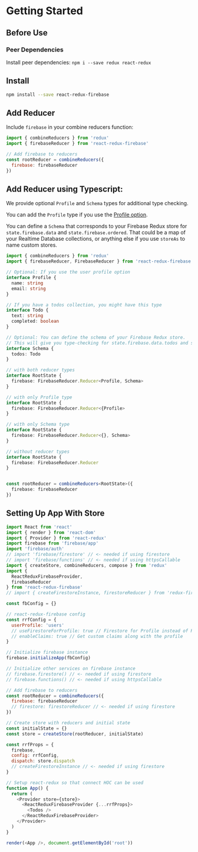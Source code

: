 # Getting Started

## Before Use

### Peer Dependencies

Install peer dependencies: `npm i --save redux react-redux`

## Install

```bash
npm install --save react-redux-firebase
```

## Add Reducer

Include `firebase` in your combine reducers function:

```js
import { combineReducers } from 'redux'
import { firebaseReducer } from 'react-redux-firebase'

// Add firebase to reducers
const rootReducer = combineReducers({
  firebase: firebaseReducer
})
```

## Add Reducer using Typescript:

We provide optional `Profile` and `Schema` types for additional type checking.

You can add the `Profile` type if you use the [Profile option](https://react-redux-firebase.com/docs/recipes/profile.html).

You can define a `Schema` that corresponds to your Firebase Redux store for `state.firebase.data` and `state.firebase.ordered`. That could be a map of your Realtime Database collections, or anything else if you use `storeAs` to name custom stores.

```typescript
import { combineReducers } from 'redux'
import { firebaseReducer, FirebaseReducer } from 'react-redux-firebase'

// Optional: If you use the user profile option
interface Profile {
  name: string
  email: string
}

// If you have a todos collection, you might have this type
interface Todo {
  text: string
  completed: boolean
}

// Optional: You can define the schema of your Firebase Redux store.
// This will give you type-checking for state.firebase.data.todos and state.firebase.ordered.todos
interface Schema {
  todos: Todo
}

// with both reducer types
interface RootState {
  firebase: FirebaseReducer.Reducer<Profile, Schema>
}

// with only Profile type
interface RootState {
  firebase: FirebaseReducer.Reducer<{Profile>
}

// with only Schema type
interface RootState {
  firebase: FirebaseReducer.Reducer<{}, Schema>
}

// without reducer types
interface RootState {
  firebase: FirebaseReducer.Reducer
}


const rootReducer = combineReducers<RootState>({
  firebase: firebaseReducer
})
```

## Setting Up App With Store

```javascript
import React from 'react'
import { render } from 'react-dom'
import { Provider } from 'react-redux'
import firebase from 'firebase/app'
import 'firebase/auth'
// import 'firebase/firestore' // <- needed if using firestore
// import 'firebase/functions' // <- needed if using httpsCallable
import { createStore, combineReducers, compose } from 'redux'
import {
  ReactReduxFirebaseProvider,
  firebaseReducer
} from 'react-redux-firebase'
// import { createFirestoreInstance, firestoreReducer } from 'redux-firestore' // <- needed if using firestore

const fbConfig = {}

// react-redux-firebase config
const rrfConfig = {
  userProfile: 'users'
  // useFirestoreForProfile: true // Firestore for Profile instead of Realtime DB
  // enableClaims: true // Get custom claims along with the profile
}

// Initialize firebase instance
firebase.initializeApp(fbConfig)

// Initialize other services on firebase instance
// firebase.firestore() // <- needed if using firestore
// firebase.functions() // <- needed if using httpsCallable

// Add firebase to reducers
const rootReducer = combineReducers({
  firebase: firebaseReducer
  // firestore: firestoreReducer // <- needed if using firestore
})

// Create store with reducers and initial state
const initialState = {}
const store = createStore(rootReducer, initialState)

const rrfProps = {
  firebase,
  config: rrfConfig,
  dispatch: store.dispatch
  // createFirestoreInstance // <- needed if using firestore
}

// Setup react-redux so that connect HOC can be used
function App() {
  return (
    <Provider store={store}>
      <ReactReduxFirebaseProvider {...rrfProps}>
        <Todos />
      </ReactReduxFirebaseProvider>
    </Provider>
  )
}

render(<App />, document.getElementById('root'))
```

